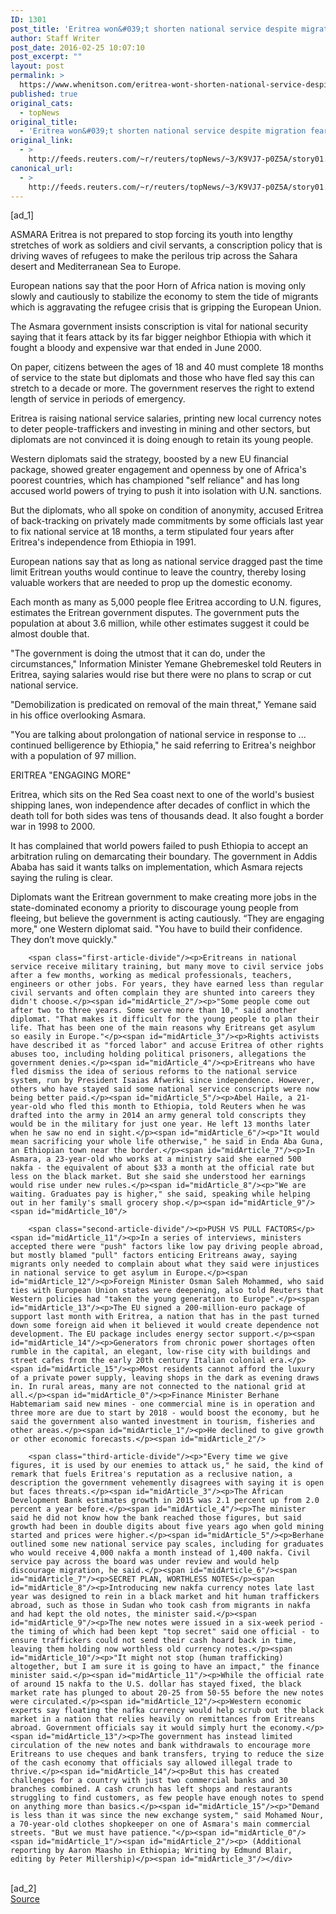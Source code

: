 ```yaml
---
ID: 1301
post_title: 'Eritrea won&#039;t shorten national service despite migration fears'
author: Staff Writer
post_date: 2016-02-25 10:07:10
post_excerpt: ""
layout: post
permalink: >
  https://www.whenitson.com/eritrea-wont-shorten-national-service-despite-migration-fears/
published: true
original_cats:
  - topNews
original_title:
  - 'Eritrea won&#039;t shorten national service despite migration fears'
original_link:
  - >
    http://feeds.reuters.com/~r/reuters/topNews/~3/K9VJ7-p0Z5A/story01.htm
canonical_url:
  - >
    http://feeds.reuters.com/~r/reuters/topNews/~3/K9VJ7-p0Z5A/story01.htm
---
```

 [ad_1]
<br><div id="articleText">
<span id="midArticle_start"/>

<span id="midArticle_0"/><span class="focusParagraph" readability="5"><p><span class="articleLocation">ASMARA</span> Eritrea is not prepared to stop forcing its youth into lengthy stretches of work as soldiers and civil servants, a conscription policy that is driving waves of refugees to make the perilous trip across the Sahara desert and Mediterranean Sea to Europe.</p></span><span id="midArticle_1"/><p>European nations say that the poor Horn of Africa nation is moving only slowly and cautiously to stabilize the economy to stem the tide of migrants which is aggravating the refugee crisis that is gripping the European Union.</p><span id="midArticle_2"/><p>The Asmara government insists conscription is vital for national security saying that it fears attack by its far bigger neighbor Ethiopia with which it fought a bloody and expensive war that ended in June 2000. </p><span id="midArticle_3"/><p>On paper, citizens between the ages of 18 and 40 must complete 18 months of service to the state but diplomats and those who have fled say this can stretch to a decade or more. The government reserves the right to extend length of service in periods of emergency.</p><span id="midArticle_4"/><p>Eritrea is raising national service salaries, printing new local currency notes to deter people-traffickers and investing in mining and other sectors, but diplomats are not convinced it is doing enough to retain its young people.</p><span id="midArticle_5"/><p>Western diplomats said the strategy, boosted by a new EU financial package, showed greater engagement and openness by one of Africa's poorest countries, which has championed "self reliance" and has long accused world powers of trying to push it into isolation with U.N. sanctions.</p><span id="midArticle_6"/><p>But the diplomats, who all spoke on condition of anonymity, accused Eritrea of back-tracking on privately made commitments by some officials last year to fix national service at 18 months, a term stipulated four years after Eritrea's independence from Ethiopia in 1991.</p><span id="midArticle_7"/><p>European nations say that as long as national service dragged past the time limit Eritrean youths would continue to leave the country, thereby losing valuable workers that are needed to prop up the domestic economy.</p><span id="midArticle_8"/><p>Each month as many as 5,000 people flee Eritrea according to U.N. figures, estimates the Eritrean government disputes. The government puts the population at about 3.6 million, while other estimates suggest it could be almost double that.</p><span id="midArticle_9"/><p>"The government is doing the utmost that it can do, under the circumstances," Information Minister Yemane Ghebremeskel told Reuters in Eritrea, saying salaries would rise but there were no plans to scrap or cut national service.</p><span id="midArticle_10"/><p>"Demobilization is predicated on removal of the main threat," Yemane said in his office overlooking Asmara. </p><span id="midArticle_11"/><p>"You are talking about prolongation of national service in response to ... continued belligerence by Ethiopia," he said referring to Eritrea's neighbor with a population of 97 million.</p><span id="midArticle_12"/><span id="midArticle_13"/><p>ERITREA "ENGAGING MORE"</p><span id="midArticle_14"/><p>Eritrea, which sits on the Red Sea coast next to one of the world's busiest shipping lanes, won independence after decades of conflict in which the death toll for both sides was tens of thousands dead. It also fought a border war in 1998 to 2000.</p><span id="midArticle_15"/><p>It has complained that world powers failed to push Ethiopia to accept an arbitration ruling on demarcating their boundary. The government in Addis Ababa has said it wants talks on implementation, which Asmara rejects saying the ruling is clear.</p><span id="midArticle_0"/><p>Diplomats want the Eritrean government to make creating more jobs in the state-dominated economy a priority to discourage young people from fleeing, but believe the government is acting cautiously. “They are engaging more," one Western diplomat said. "You have to build their confidence. They don’t move quickly."</p><span id="midArticle_1"/>
        
        <span class="first-article-divide"/><p>Eritreans in national service receive military training, but many move to civil service jobs after a few months, working as medical professionals, teachers, engineers or other jobs. For years, they have earned less than regular civil servants and often complain they are shunted into careers they didn't choose.</p><span id="midArticle_2"/><p>"Some people come out after two to three years. Some serve more than 10," said another diplomat. "That makes it difficult for the young people to plan their life. That has been one of the main reasons why Eritreans get asylum so easily in Europe."</p><span id="midArticle_3"/><p>Rights activists have described it as "forced labor" and accuse Eritrea of other rights abuses too, including holding political prisoners, allegations the government denies.</p><span id="midArticle_4"/><p>Eritreans who have fled dismiss the idea of serious reforms to the national service system, run by President Isaias Afwerki since independence. However, others who have stayed said some national service conscripts were now being better paid.</p><span id="midArticle_5"/><p>Abel Haile, a 21-year-old who fled this month to Ethiopia, told Reuters when he was drafted into the army in 2014 an army general told conscripts they would be in the military for just one year. He left 13 months later when he saw no end in sight.</p><span id="midArticle_6"/><p>"It would mean sacrificing your whole life otherwise," he said in Enda Aba Guna, an Ethiopian town near the border.</p><span id="midArticle_7"/><p>In Asmara, a 23-year-old who works at a ministry said she earned 500 nakfa - the equivalent of about $33 a month at the official rate but less on the black market. But she said she understood her earnings would rise under new rules.</p><span id="midArticle_8"/><p>"We are waiting. Graduates pay is higher," she said, speaking while helping out in her family's small grocery shop.</p><span id="midArticle_9"/><span id="midArticle_10"/>
        
        <span class="second-article-divide"/><p>PUSH VS PULL FACTORS</p><span id="midArticle_11"/><p>In a series of interviews, ministers accepted there were "push" factors like low pay driving people abroad, but mostly blamed "pull" factors enticing Eritreans away, saying migrants only needed to complain about what they said were injustices in national service to get asylum in Europe.</p><span id="midArticle_12"/><p>Foreign Minister Osman Saleh Mohammed, who said ties with European Union states were deepening, also told Reuters that Western policies had "taken the young generation to Europe".</p><span id="midArticle_13"/><p>The EU signed a 200-million-euro package of support last month with Eritrea, a nation that has in the past turned down some foreign aid when it believed it would create dependence not development. The EU package includes energy sector support.</p><span id="midArticle_14"/><p>Generators from chronic power shortages often rumble in the capital, an elegant, low-rise city with buildings and street cafes from the early 20th century Italian colonial era.</p><span id="midArticle_15"/><p>Most residents cannot afford the luxury of a private power supply, leaving shops in the dark as evening draws in. In rural areas, many are not connected to the national grid at all.</p><span id="midArticle_0"/><p>Finance Minister Berhane Habtemariam said new mines - one commercial mine is in operation and three more are due to start by 2018 - would boost the economy, but he said the government also wanted investment in tourism, fisheries and other areas.</p><span id="midArticle_1"/><p>He declined to give growth or other economic forecasts.</p><span id="midArticle_2"/>
        
        <span class="third-article-divide"/><p>"Every time we give figures, it is used by our enemies to attack us," he said, the kind of remark that fuels Eritrea's reputation as a reclusive nation, a description the government vehemently disagrees with saying it is open but faces threats.</p><span id="midArticle_3"/><p>The African Development Bank estimates growth in 2015 was 2.1 percent up from 2.0 percent a year before.</p><span id="midArticle_4"/><p>The minister said he did not know how the bank reached those figures, but said growth had been in double digits about five years ago when gold mining started and prices were higher.</p><span id="midArticle_5"/><p>Berhane outlined some new national service pay scales, including for graduates who would receive 4,000 nakfa a month instead of 1,400 nakfa. Civil service pay across the board was under review and would help discourage migration, he said.</p><span id="midArticle_6"/><span id="midArticle_7"/><p>SECRET PLAN, WORTHLESS NOTES</p><span id="midArticle_8"/><p>Introducing new nakfa currency notes late last year was designed to rein in a black market and hit human traffickers abroad, such as those in Sudan who took cash from migrants in nakfa and had kept the old notes, the minister said.</p><span id="midArticle_9"/><p>The new notes were issued in a six-week period - the timing of which had been kept "top secret" said one official - to ensure traffickers could not send their cash hoard back in time, leaving them holding now worthless old currency notes.</p><span id="midArticle_10"/><p>"It might not stop (human trafficking) altogether, but I am sure it is going to have an impact," the finance minister said.</p><span id="midArticle_11"/><p>While the official rate of around 15 nakfa to the U.S. dollar has stayed fixed, the black market rate has plunged to about 20-25 from 50-55 before the new notes were circulated.</p><span id="midArticle_12"/><p>Western economic experts say floating the nafka currency would help scrub out the black market in a nation that relies heavily on remittances from Eritreans abroad. Government officials say it would simply hurt the economy.</p><span id="midArticle_13"/><p>The government has instead limited circulation of the new notes and bank withdrawals to encourage more Eritreans to use cheques and bank transfers, trying to reduce the size of the cash economy that officials say allowed illegal trade to thrive.</p><span id="midArticle_14"/><p>But this has created challenges for a country with just two commercial banks and 30 branches combined. A cash crunch has left shops and restaurants struggling to find customers, as few people have enough notes to spend on anything more than basics.</p><span id="midArticle_15"/><p>"Demand is less than it was since the new exchange system," said Mohamed Nour, a 70-year-old clothes shopkeeper on one of Asmara's main commercial streets. "But we must have patience."</p><span id="midArticle_0"/><span id="midArticle_1"/><span id="midArticle_2"/><p> (Additional reporting by Aaron Maasho in Ethiopia; Writing by Edmund Blair, editing by Peter Millership)</p><span id="midArticle_3"/></div>
<br>[ad_2]
<br><a href="http://feeds.reuters.com/~r/reuters/topNews/~3/K9VJ7-p0Z5A/story01.htm">Source </a>